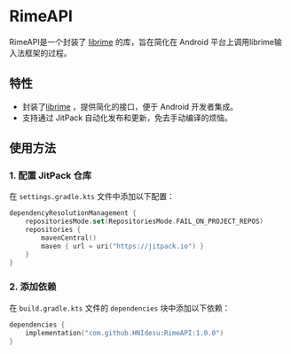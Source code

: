 # RimeAPI

RimeAPI是一个封装了 [librime](https://github.com/rime/librime) 的库，旨在简化在 Android 平台上调用librime输入法框架的过程。

## 特性
- 封装了[librime](https://github.com/rime/librime) ，提供简化的接口，便于 Android 开发者集成。
- 支持通过 JitPack 自动化发布和更新，免去手动编译的烦恼。

## 使用方法

### 1. 配置 JitPack 仓库

在 `settings.gradle.kts` 文件中添加以下配置：

```kotlin
dependencyResolutionManagement {
    repositoriesMode.set(RepositoriesMode.FAIL_ON_PROJECT_REPOS)
    repositories {
        mavenCentral()
        maven { url = uri("https://jitpack.io") }
    }
}
```

### 2. 添加依赖

在 `build.gradle.kts` 文件的 `dependencies` 块中添加以下依赖：

```kotlin
dependencies {
    implementation("com.github.HNIdesu:RimeAPI:1.0.0")
}
```